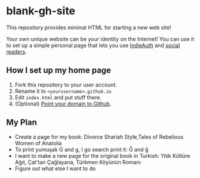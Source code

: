 # blank-gh-site

This repository provides minimal HTML for starting a new web site!

Your own unique website can be your identity on the Internet! You can use it to set up a simple personal page that lets you use [IndieAuth](https://indieweb.org/IndieAuth) and [social readers](https://indieweb.org/social_reader).

## How I set up my home page

1. Fork this repository to your user account.
2. Rename it to `<yourusername>.github.io`
3. Edit `index.html` and put stuff there.
4. (Optional) [Point your domain to Github](https://help.github.com/articles/using-a-custom-domain-with-github-pages/).

## My Plan

* Create a page for my book: Divorce Shariah Style,Tales of Rebelious Women of Anatolia 
* To print yumuşak G and g, I go search print it: Ğ and ğ
* I want to make a new page for the original book in Turkish: Yitik Kültüre Ağıt, Çat'tan Çağlayana, Türkmen Köyünün Romanı
* Figure out what else I want to do

